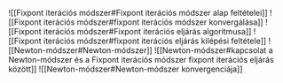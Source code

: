 ![[Fixpont iterációs módszer#Fixpont iterációs módszer alap feltételei]]
![[Fixpont iterációs módszer#fixpont iterációs módszer konvergálása]]
![[Fixpont iterációs módszer#Fixpont iterációs eljárás algoritmusa]]
![[Fixpont iterációs módszer#fixpont iterációs eljárás kilépési feltétele]]
![[Newton-módszer#Newton-módszer]]
![[Newton-módszer#kapcsolat a Newton-módszer és a Fixpont iterációs módszer fixpont iterációs eljárás között]]
![[Newton-módszer#Newton-módszer konvergenciája]]
